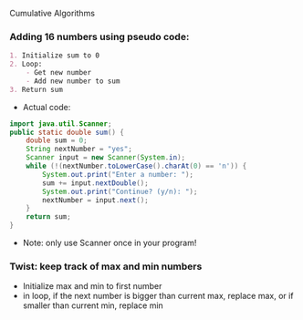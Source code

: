Cumulative Algorithms

### Adding 16 numbers using pseudo code:
```md
1. Initialize sum to 0
2. Loop:
	- Get new number
	- Add new number to sum
3. Return sum
```
- Actual code:
```java
import java.util.Scanner;
public static double sum() {
	double sum = 0;
	String nextNumber = "yes";
	Scanner input = new Scanner(System.in);
	while (!(nextNumber.toLowerCase().charAt(0) == 'n')) {
		System.out.print("Enter a number: ");
		sum += input.nextDouble();
		System.out.print("Continue? (y/n): ");
		nextNumber = input.next();
	}
	return sum;
}
```
* Note: only use Scanner once in your program!
### Twist: keep track of max and min numbers
- Initialize max and min to first number
- in loop, if the next number is bigger than current max, replace max, or if smaller than current min, replace min